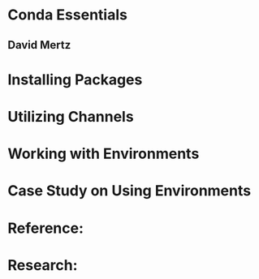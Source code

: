 # Conda Essentials
## David Mertz

# Installing Packages

# Utilizing Channels

# Working with Environments

# Case Study on Using Environments

# Reference:

# Research:
